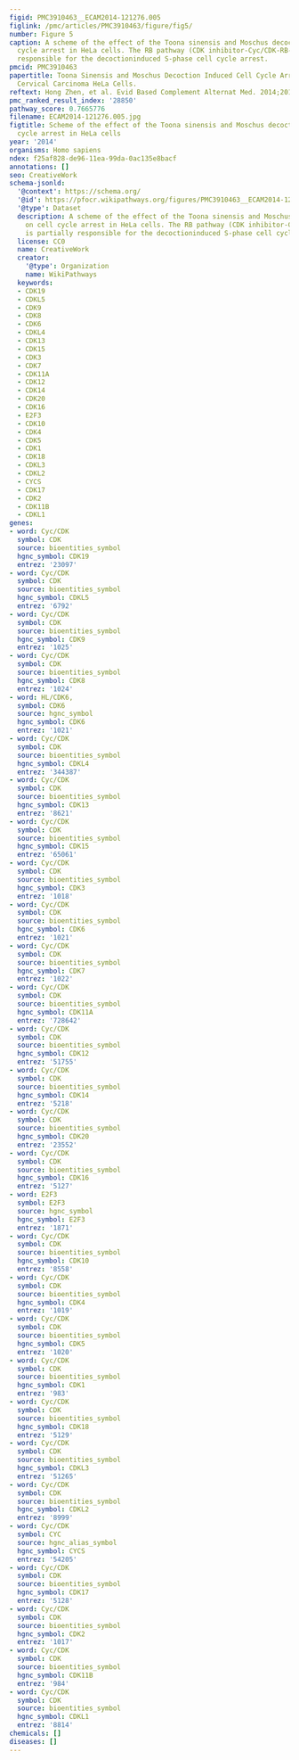 ```yaml
---
figid: PMC3910463__ECAM2014-121276.005
figlink: /pmc/articles/PMC3910463/figure/fig5/
number: Figure 5
caption: A scheme of the effect of the Toona sinensis and Moschus decoction on cell
  cycle arrest in HeLa cells. The RB pathway (CDK inhibitor-Cyc/CDK-RB-E2F3) is partially
  responsible for the decoctioninduced S-phase cell cycle arrest.
pmcid: PMC3910463
papertitle: Toona Sinensis and Moschus Decoction Induced Cell Cycle Arrest in Human
  Cervical Carcinoma HeLa Cells.
reftext: Hong Zhen, et al. Evid Based Complement Alternat Med. 2014;2014:121276.
pmc_ranked_result_index: '28850'
pathway_score: 0.7665776
filename: ECAM2014-121276.005.jpg
figtitle: Scheme of the effect of the Toona sinensis and Moschus decoction on cell
  cycle arrest in HeLa cells
year: '2014'
organisms: Homo sapiens
ndex: f25af828-de96-11ea-99da-0ac135e8bacf
annotations: []
seo: CreativeWork
schema-jsonld:
  '@context': https://schema.org/
  '@id': https://pfocr.wikipathways.org/figures/PMC3910463__ECAM2014-121276.005.html
  '@type': Dataset
  description: A scheme of the effect of the Toona sinensis and Moschus decoction
    on cell cycle arrest in HeLa cells. The RB pathway (CDK inhibitor-Cyc/CDK-RB-E2F3)
    is partially responsible for the decoctioninduced S-phase cell cycle arrest.
  license: CC0
  name: CreativeWork
  creator:
    '@type': Organization
    name: WikiPathways
  keywords:
  - CDK19
  - CDKL5
  - CDK9
  - CDK8
  - CDK6
  - CDKL4
  - CDK13
  - CDK15
  - CDK3
  - CDK7
  - CDK11A
  - CDK12
  - CDK14
  - CDK20
  - CDK16
  - E2F3
  - CDK10
  - CDK4
  - CDK5
  - CDK1
  - CDK18
  - CDKL3
  - CDKL2
  - CYCS
  - CDK17
  - CDK2
  - CDK11B
  - CDKL1
genes:
- word: Cyc/CDK
  symbol: CDK
  source: bioentities_symbol
  hgnc_symbol: CDK19
  entrez: '23097'
- word: Cyc/CDK
  symbol: CDK
  source: bioentities_symbol
  hgnc_symbol: CDKL5
  entrez: '6792'
- word: Cyc/CDK
  symbol: CDK
  source: bioentities_symbol
  hgnc_symbol: CDK9
  entrez: '1025'
- word: Cyc/CDK
  symbol: CDK
  source: bioentities_symbol
  hgnc_symbol: CDK8
  entrez: '1024'
- word: HL/CDK6,
  symbol: CDK6
  source: hgnc_symbol
  hgnc_symbol: CDK6
  entrez: '1021'
- word: Cyc/CDK
  symbol: CDK
  source: bioentities_symbol
  hgnc_symbol: CDKL4
  entrez: '344387'
- word: Cyc/CDK
  symbol: CDK
  source: bioentities_symbol
  hgnc_symbol: CDK13
  entrez: '8621'
- word: Cyc/CDK
  symbol: CDK
  source: bioentities_symbol
  hgnc_symbol: CDK15
  entrez: '65061'
- word: Cyc/CDK
  symbol: CDK
  source: bioentities_symbol
  hgnc_symbol: CDK3
  entrez: '1018'
- word: Cyc/CDK
  symbol: CDK
  source: bioentities_symbol
  hgnc_symbol: CDK6
  entrez: '1021'
- word: Cyc/CDK
  symbol: CDK
  source: bioentities_symbol
  hgnc_symbol: CDK7
  entrez: '1022'
- word: Cyc/CDK
  symbol: CDK
  source: bioentities_symbol
  hgnc_symbol: CDK11A
  entrez: '728642'
- word: Cyc/CDK
  symbol: CDK
  source: bioentities_symbol
  hgnc_symbol: CDK12
  entrez: '51755'
- word: Cyc/CDK
  symbol: CDK
  source: bioentities_symbol
  hgnc_symbol: CDK14
  entrez: '5218'
- word: Cyc/CDK
  symbol: CDK
  source: bioentities_symbol
  hgnc_symbol: CDK20
  entrez: '23552'
- word: Cyc/CDK
  symbol: CDK
  source: bioentities_symbol
  hgnc_symbol: CDK16
  entrez: '5127'
- word: E2F3
  symbol: E2F3
  source: hgnc_symbol
  hgnc_symbol: E2F3
  entrez: '1871'
- word: Cyc/CDK
  symbol: CDK
  source: bioentities_symbol
  hgnc_symbol: CDK10
  entrez: '8558'
- word: Cyc/CDK
  symbol: CDK
  source: bioentities_symbol
  hgnc_symbol: CDK4
  entrez: '1019'
- word: Cyc/CDK
  symbol: CDK
  source: bioentities_symbol
  hgnc_symbol: CDK5
  entrez: '1020'
- word: Cyc/CDK
  symbol: CDK
  source: bioentities_symbol
  hgnc_symbol: CDK1
  entrez: '983'
- word: Cyc/CDK
  symbol: CDK
  source: bioentities_symbol
  hgnc_symbol: CDK18
  entrez: '5129'
- word: Cyc/CDK
  symbol: CDK
  source: bioentities_symbol
  hgnc_symbol: CDKL3
  entrez: '51265'
- word: Cyc/CDK
  symbol: CDK
  source: bioentities_symbol
  hgnc_symbol: CDKL2
  entrez: '8999'
- word: Cyc/CDK
  symbol: CYC
  source: hgnc_alias_symbol
  hgnc_symbol: CYCS
  entrez: '54205'
- word: Cyc/CDK
  symbol: CDK
  source: bioentities_symbol
  hgnc_symbol: CDK17
  entrez: '5128'
- word: Cyc/CDK
  symbol: CDK
  source: bioentities_symbol
  hgnc_symbol: CDK2
  entrez: '1017'
- word: Cyc/CDK
  symbol: CDK
  source: bioentities_symbol
  hgnc_symbol: CDK11B
  entrez: '984'
- word: Cyc/CDK
  symbol: CDK
  source: bioentities_symbol
  hgnc_symbol: CDKL1
  entrez: '8814'
chemicals: []
diseases: []
---
```

